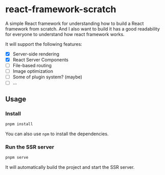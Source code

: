 # react-framework-scratch

A simple React framework for understanding how to build a React framework from scratch. And I also want to build it has a good readability for everyone to understand how react framework works.

It will support the following features:

- [x] Server-side rendering
- [x] React Server Components
- [ ] File-based routing
- [ ] Image optimization
- [ ] Some of plugin system? (maybe)
- [ ] ...

## Usage

### Install

```bash
pnpm install
```

You can also use `npm` to install the dependencies.

### Run the SSR server

```bash
pnpm serve
```

It will automatically build the project and start the SSR server.

